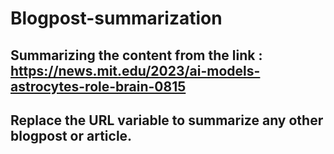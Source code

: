 # Blogpost-summarization
## Summarizing the content from the link : https://news.mit.edu/2023/ai-models-astrocytes-role-brain-0815
## Replace the URL variable to summarize any other blogpost or article.
